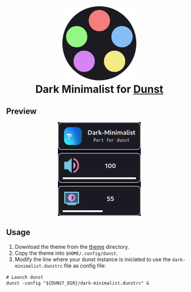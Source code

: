<h1 align="center"> 
    <img src="../../assets/palette/logo/Dark Minimalist logo.png" width="200" alt="Logo"><br/>
    Dark Minimalist for <a href="https://github.com/dunst-project/dunst">Dunst</a>
</h1>

## Preview

<p align="center">
    <img src="assets/preview.png"/>
</p>

## Usage

1. Download the theme from the [theme](theme) directory.
2. Copy the theme into `$HOME/.config/dunst`.
3. Modify the line where your dunst instance is iniciated to use the `dark-minimalist.dunstrc` file as config file:
```shell
# Launch dunst
dunst -config "${DUNST_DIR}/dark-minimalist.dunstrc" &
```
